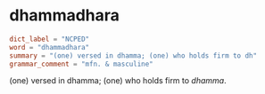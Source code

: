 # dhammadhara

``` toml
dict_label = "NCPED"
word = "dhammadhara"
summary = "(one) versed in dhamma; (one) who holds firm to dh"
grammar_comment = "mfn. & masculine"
```

(one) versed in dhamma; (one) who holds firm to *dhamma*.


